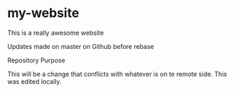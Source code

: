 # my-website

This is a really awesome website

Updates made on master on Github before rebase 


Repository Purpose

This will be a change that conflicts
with whatever is on te remote side.
This was edited locally. 